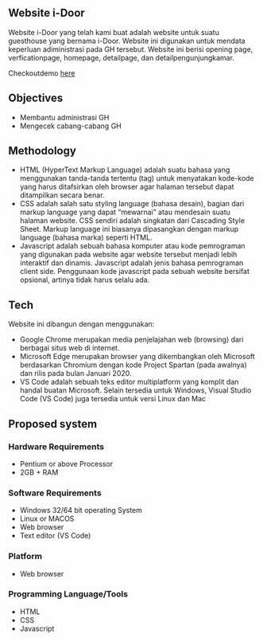 ## Website i-Door
Website i-Door yang telah kami buat adalah website untuk suatu guesthouse yang bernama i-Door. Website ini digunakan untuk mendata keperluan adiministrasi pada GH tersebut. Website ini berisi opening page, verficationpage, homepage, detailpage, dan detailpengunjungkamar.

Checkoutdemo  [here](https://website-idoor.candrakun.repl.co)

## Objectives
- Membantu administrasi GH
- Mengecek cabang-cabang GH

## Methodology
- HTML (HyperText Markup Language) adalah suatu bahasa yang menggunakan tanda-tanda tertentu (tag) untuk menyatakan kode-kode yang harus ditafsirkan oleh browser agar halaman tersebut dapat ditampilkan secara benar.
- CSS adalah salah satu styling language (bahasa desain), bagian dari markup language yang dapat “mewarnai” atau mendesain suatu halaman website. CSS sendiri adalah singkatan dari Cascading Style Sheet. Markup language ini biasanya dipasangkan dengan markup language (bahasa marka) seperti HTML.
- Javascript adalah sebuah bahasa komputer atau kode pemrograman yang digunakan pada website agar website tersebut menjadi lebih interaktif dan dinamis. Javascript adalah jenis bahasa pemrograman client side. Penggunaan kode javascript pada sebuah website bersifat opsional, artinya tidak harus selalu ada.

## Tech
Website ini dibangun dengan menggunakan:
- Google Chrome merupakan media penjelajahan web (browsing) dari berbagai situs web di internet.
- Microsoft Edge merupakan browser yang dikembangkan oleh Microsoft berdasarkan Chromium dengan kode Project Spartan (pada awalnya) dan rilis pada bulan Januari 2020.
- VS Code adalah sebuah teks editor multiplatform yang komplit dan handal buatan Microsoft. Selain tersedia untuk Windows, Visual Studio Code (VS Code) juga tersedia untuk versi Linux dan Mac

## Proposed system

### Hardware Requirements
- Pentium or above Processor
- 2GB + RAM

### Software Requirements
- Windows 32/64 bit operating System
- Linux or MACOS
- Web browser
- Text editor (VS Code)

### Platform
- Web browser

### Programming Language/Tools
- HTML
- CSS
- Javascript


